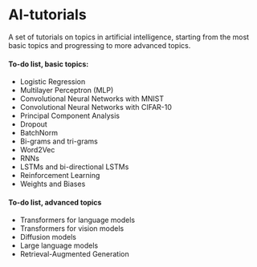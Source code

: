 # AI-tutorials
A set of tutorials on topics in artificial intelligence, starting from the most basic topics and progressing to more advanced topics.



#### To-do list, basic topics:
* Logistic Regression
* Multilayer Perceptron (MLP)
* Convolutional Neural Networks with MNIST
* Convolutional Neural Networks with CIFAR-10
* Principal Component Analysis
* Dropout
* BatchNorm
* Bi-grams and tri-grams
* Word2Vec
* RNNs
* LSTMs and bi-directional LSTMs
* Reinforcement Learning
* Weights and Biases 


#### To-do list, advanced topics
* Transformers for language models
* Transformers for vision models
* Diffusion models
* Large language models
* Retrieval-Augmented Generation
